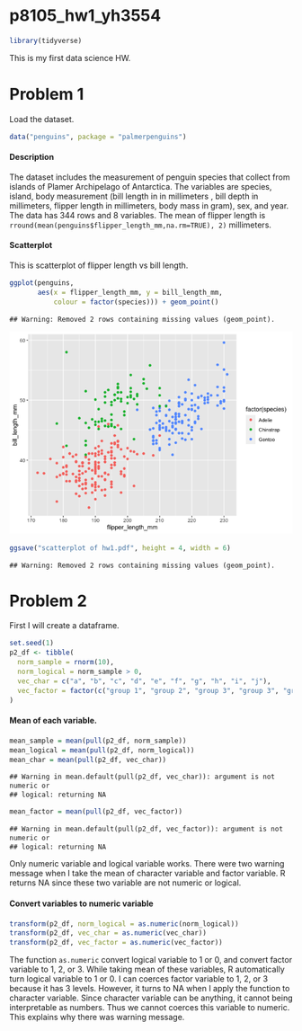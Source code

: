 p8105_hw1_yh3554
================

``` r
library(tidyverse)
```

This is my first data science HW.

# Problem 1

Load the dataset.

``` r
data("penguins", package = "palmerpenguins")
```

#### Description

The dataset includes the measurement of penguin species that collect
from islands of Plamer Archipelago of Antarctica. The variables are
species, island, body measurement (bill length in in millimeters , bill
depth in millimeters, flipper length in millimeters, body mass in gram),
sex, and year. The data has 344 rows and 8 variables. The mean of
flipper length is
`rround(mean(penguins$flipper_length_mm,na.rm=TRUE), 2)` millimeters.

#### Scatterplot

This is scatterplot of flipper length vs bill length.

``` r
ggplot(penguins, 
       aes(x = flipper_length_mm, y = bill_length_mm, 
           colour = factor(species))) + geom_point()
```

    ## Warning: Removed 2 rows containing missing values (geom_point).

![](p8105_hw1_yh3554_files/figure-gfm/unnamed-chunk-3-1.png)<!-- -->

``` r
ggsave("scatterplot of hw1.pdf", height = 4, width = 6)
```

    ## Warning: Removed 2 rows containing missing values (geom_point).

# Problem 2

First I will create a dataframe.

``` r
set.seed(1)
p2_df <- tibble(
  norm_sample = rnorm(10),
  norm_logical = norm_sample > 0,
  vec_char = c("a", "b", "c", "d", "e", "f", "g", "h", "i", "j"),
  vec_factor = factor(c("group 1", "group 2", "group 3", "group 3", "group 3", "group 2", "group 1", "group 1", "group 3", "group 1"))
)
```

#### Mean of each variable.

``` r
mean_sample = mean(pull(p2_df, norm_sample))
mean_logical = mean(pull(p2_df, norm_logical))
mean_char = mean(pull(p2_df, vec_char))
```

    ## Warning in mean.default(pull(p2_df, vec_char)): argument is not numeric or
    ## logical: returning NA

``` r
mean_factor = mean(pull(p2_df, vec_factor))
```

    ## Warning in mean.default(pull(p2_df, vec_factor)): argument is not numeric or
    ## logical: returning NA

Only numeric variable and logical variable works. There were two warning
message when I take the mean of character variable and factor variable.
R returns NA since these two variable are not numeric or logical.

#### Convert variables to numeric variable

``` r
transform(p2_df, norm_logical = as.numeric(norm_logical))
transform(p2_df, vec_char = as.numeric(vec_char))
transform(p2_df, vec_factor = as.numeric(vec_factor))
```

The function `as.numeric` convert logical variable to 1 or 0, and
convert factor variable to 1, 2, or 3. While taking mean of these
variables, R automatically turn logical variable to 1 or 0. I can
coerces factor variable to 1, 2, or 3 because it has 3 levels. However,
it turns to NA when I apply the function to character variable. Since
character variable can be anything, it cannot being interpretable as
numbers. Thus we cannot coerces this variable to numeric. This explains
why there was warning message.
